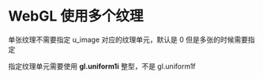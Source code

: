 # WebGL 使用多个纹理

单张纹理不需要指定 u_image 对应的纹理单元，默认是 0
但是多张的时候需要指定

指定纹理单元需要使用 **gl.uniform1i** 整型，不是 gl.uniform1f
